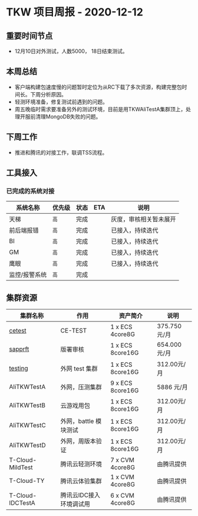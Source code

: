 # TKW 项目周报 - 2020-12-12

## 重要时间节点

- 12月10日对外测试，人数5000， 18日结束测试。

## 本周总结

* 客户端构建包速度慢的问题暂时定位为从RC下载了多次资源，构建完整包时间长。下周分析原因。
* 轻测环境准备，修复测试前遇到的问题。
* 周五晚临时需求要准备另外的测试环境，目前是用TKWAliTestA集群顶上，处理开服前清理MongoDB失败的问题。

## 下周工作

* 推进和腾讯的对接工作，联调TSS流程。

## 工具接入

### 已完成的系统对接

| 系统名称      | 优先级 | 状态 | ETA  | 说明                   |
| ------------- | ------ | ---- | ---- | ---------------------- |
| 天梯          | `高`   | 完成 |      | 灰度，审核相关暂未展开 |
| 前后端报错    | `高`   | 完成 |      | 已接入，持续迭代       |
| BI            | `高`   | 完成 |      | 已接入，持续迭代       |
| GM            | `高`   | 完成 |      | 已接入，持续迭代       |
| 鹰眼          | `高`   | 完成 |      | 已接入，持续迭代       |
| 监控/报警系统 | `高`   | 完成 |      |                        |

## 集群资源

| 集群名称                                                     | 作用                    | 资产简介         | 说明         |
| ------------------------------------------------------------ | ----------------------- | ---------------- | ------------ |
| [cetest](https://git.youle.game/TC/TSD/DevOps/documents/wikis/game-supporting/tkw/details/tkw-ce-test-env) | CE-TEST                 | 1 x ECS 4core8G  | 375.750元/月 |
| [sapprft]()                                                  | 版署审核                | 1 x ECS 8core16G | 654.000元/月 |
| [testing](https://ecs.console.aliyun.com/?spm=5176.2020520152.favorites.decs.261716ddWEIIwm#/server/i-bp1h073jqg8vmpvdbwhu/detail?regionId=cn-hangzhou) | 外网 test 集群          | 1 x ECS 8core16G | 312.00元/月  |
| AliTKWTestA                                                  | 外网，压测集群          | 9 x ECS 8core16G | 5886 元/月   |
| AliTKWTestB                                                  | 云游戏用包              | 1 x ECS 8core16G | 312.00元/月  |
| AliTKWTestC                                                  | 外网，battle 模块测试   | 1 x ECS 8core16G | 312.00元/月  |
| AliTKWTestD                                                  | 外网，周版本验证        | 1 x ECS 8core16G | 312.00元/月  |
| T-Cloud-MildTest                                             | 腾讯云轻测环境          | 7 x CVM 4core8G  | 由腾讯提供   |
| T-Cloud-TY                                                   | 腾讯云体验集群          | 1 x CVM 4core8G  | 由腾讯提供   |
| T-Cloud-IDCTestA                                             | 腾讯云IDC接入环境调试用 | 6 x CVM 4core8G  | 由腾讯提供   |
